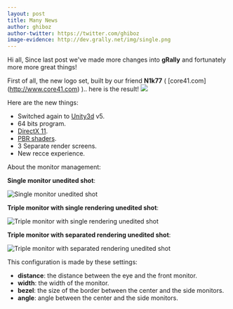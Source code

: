 ```yaml
---
layout: post
title: Many News
author: ghiboz
author-twitter: https://twitter.com/ghiboz
image-evidence: http://dev.grally.net/img/single.png
---
```


Hi all,
Since last post we've made more changes into **gRally** and fortunately more more great things!

First of all, the new logo set, built by our friend **N1k77** ( [core41.com] (http://www.core41.com) ).. here is the result!
![](http://dev.grally.net/img/new-logo.png)

Here are the new things:
 * Switched again to [Unity3d](http://www.unity3d.org) v5.
 * 64 bits program.
 * [DirectX 11](http://windows.microsoft.com/en-US/windows7/products/features/directx-11).
 * [PBR shaders](http://blogs.unity3d.com/2014/10/29/physically-based-shading-in-unity-5-a-primer/).
 * 3 Separate render screens.
 * New recce experience.

About the monitor management:

**Single monitor unedited shot**:

![Single monitor unedited shot](http://dev.grally.net/img/single.png)

**Triple monitor with single rendering unedited shot**:

![Triple monitor with single rendering unedited shot](http://dev.grally.net/img/tri_single_render.png)

**Triple monitor with separated rendering unedited shot**:

![Triple monitor with separated rendering unedited shot](http://dev.grally.net/img/tri_separated_render.png)

This configuration is made by these settings:
 * **distance**: the distance between the eye and the front monitor.
 * **width**: the width of the monitor.
 * **bezel**: the size of the border between the center and the side monitors.
 * **angle**: angle between the center and the side monitors.
